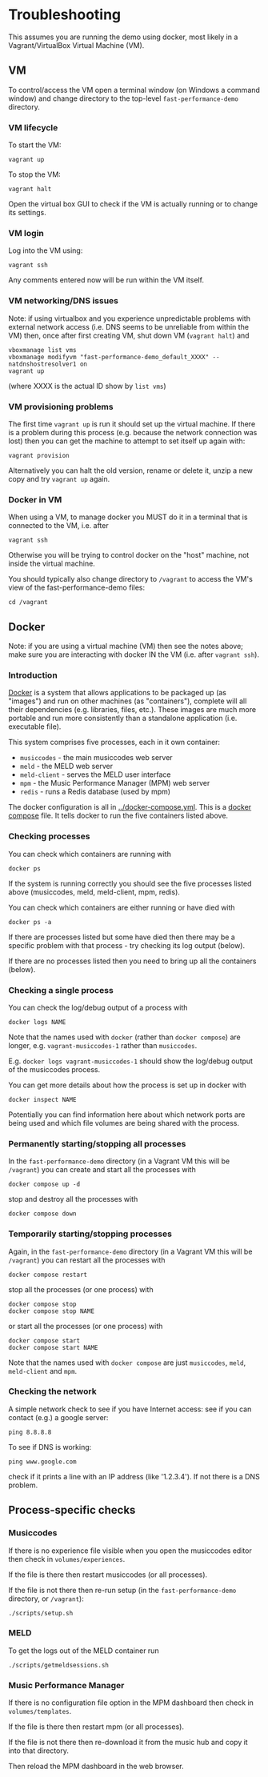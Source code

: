 # Troubleshooting

This assumes you are running the demo using docker, most likely in a Vagrant/VirtualBox Virtual Machine (VM).

## VM

To control/access the VM open a terminal window (on Windows a command window) and
change directory to the top-level `fast-performance-demo` directory.

### VM lifecycle

To start the VM:
```
vagrant up
```

To stop the VM:
```
vagrant halt
```

Open the virtual box GUI to check if the VM is actually running or to change its settings.

### VM login

Log into the VM using:
```
vagrant ssh
```

Any comments entered now will be run within the VM itself.

### VM networking/DNS issues

Note: if using virtualbox and you experience unpredictable problems with external
network access (i.e. DNS seems to be unreliable from within the VM) then, 
once after first creating VM, shut down VM (`vagrant halt`) and 
```
vboxmanage list vms
vboxmanage modifyvm "fast-performance-demo_default_XXXX" --natdnshostresolver1 on
vagrant up
```
(where XXXX is the actual ID show by `list vms`)

### VM provisioning problems

The first time `vagrant up` is run it should set up the virtual machine.
If there is a problem during this process (e.g. because the network connection
was lost) then you can get the machine to attempt to set itself up again with:
```
vagrant provision
```

Alternatively you can halt the old version, rename or delete it, unzip a new
copy and try `vagrant up` again.

### Docker in VM

When using a VM, to manage docker you MUST do it in a terminal that is 
connected to the VM, i.e. after
```
vagrant ssh
```
Otherwise you will be trying to control docker on the "host" machine, not inside
the virtual machine.

You should typically also change directory to `/vagrant` to access the
VM's view of the fast-performance-demo files:
```
cd /vagrant
```

## Docker

Note: if you are using a virtual machine (VM) then see the notes above; make sure
you are interacting with docker IN the VM (i.e. after `vagrant ssh`).

### Introduction

[Docker](https://docs.docker.com/) is a system that allows applications to be
packaged up (as "images") and run on other machines (as "containers"), complete
will all their dependencies (e.g. libraries, files, etc.). These images are much
more portable and run more consistently than a standalone application (i.e.
executable file).

This system comprises five processes, each in it own container:
- `musiccodes` - the main musiccodes web server
- `meld` - the MELD web server
- `meld-client` - serves the MELD user interface
- `mpm` - the Music Performance Manager (MPM) web server
- `redis` - runs a Redis database (used by mpm)

The docker configuration is all in [../docker-compose.yml](../docker-compose.yml).
This is a [docker compose](https://docs.docker.com/compose/) file. It tells docker
to run the five containers listed above.

### Checking processes

You can check which containers are running with 
```
docker ps
```
If the system is running correctly you should see the five processes listed above
(musiccodes, meld, meld-client, mpm, redis).

You can check which containers are either running or have died with
```
docker ps -a
```

If there are processes listed but some have died then there may be a specific
problem with that process - try checking its log output (below).

If there are no processes listed then you need to bring up all the containers 
(below).

### Checking a single process

You can check the log/debug output of a process with
```
docker logs NAME
```
Note that the names used with `docker` (rather than `docker compose`)
are longer, e.g. `vagrant-musiccodes-1` rather than `musiccodes`.

E.g. `docker logs vagrant-musiccodes-1` should show the log/debug output
of the musiccodes process.

You can get more details about how the process is set up in docker with
```
docker inspect NAME
```
Potentially you can find information here about which network ports are
being used and which file volumes are being shared with the process.

### Permanently starting/stopping all processes

In the `fast-performance-demo` directory (in a Vagrant VM this
will be `/vagrant`) you can create and start all the processes with
```
docker compose up -d
```
stop and destroy all the processes with
```
docker compose down
```

### Temporarily starting/stopping processes

Again, in the `fast-performance-demo` directory (in a Vagrant VM this
will be `/vagrant`) you can restart all the processes with
```
docker compose restart
```

stop all the processes (or one process) with
```
docker compose stop
docker compose stop NAME
```
or start all the processes (or one process) with
```
docker compose start
docker compose start NAME
```
Note that the names used with `docker compose` are just `musiccodes`, 
`meld`, `meld-client` and `mpm`.

### Checking the network

A simple network check to see if you have Internet access:
see if you can contact (e.g.) a google server:
```
ping 8.8.8.8
```

To see if DNS is working:
```
ping www.google.com
```
check if it prints a line with an IP address (like '1.2.3.4').
If not there is a DNS problem.

## Process-specific checks

### Musiccodes

If there is no experience file visible when you open the musiccodes
editor then check in `volumes/experiences`. 

If the file is there then restart musiccodes (or all processes).

If the file is not there then re-run setup (in the 
`fast-performance-demo` directory, or `/vagrant`):
```
./scripts/setup.sh
```

### MELD

To get the logs out of the MELD container run
```
./scripts/getmeldsessions.sh
```

### Music Performance Manager

If there is no configuration file option in the MPM dashboard
then check in `volumes/templates`.

If the file is there then restart mpm (or all processes).

If the file is not there then re-download it from the music hub
and copy it into that directory. 

Then reload the MPM dashboard in the web browser.
